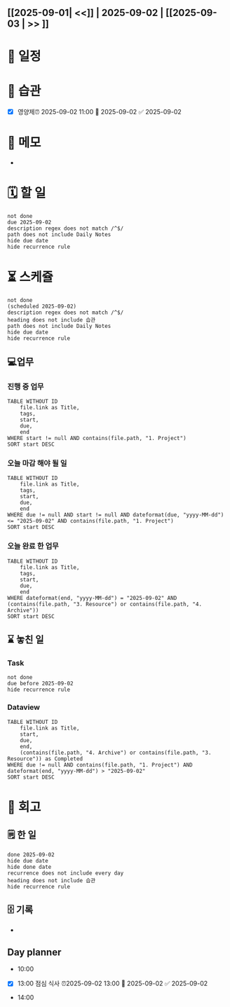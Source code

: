 ## [[2025-09-01| <<]] | 2025-09-02 | [[2025-09-03 | >> ]]

# 📅  일정

# 🔁 습관
- [x] 영양제⏰ 2025-09-02 11:00 📅 2025-09-02 ✅ 2025-09-02

# 📒 메모
- 
# 🗓️ 할 일
```tasks 
not done 
due 2025-09-02 
description regex does not match /^$/ 
path does not include Daily Notes
hide due date
hide recurrence rule
```
# ⏳ 스케쥴
```tasks 
not done 
(scheduled 2025-09-02)
description regex does not match /^$/ 
heading does not include 습관
path does not include Daily Notes
hide due date
hide recurrence rule
```
## 💻업무
### 진행 중 업무
```dataview
TABLE WITHOUT ID
    file.link as Title,
    tags,
    start,
    due,
    end
WHERE start != null AND contains(file.path, "1. Project")
SORT start DESC
```
### 오늘 마감 해야 될 일
```dataview
TABLE WITHOUT ID
    file.link as Title,
    tags,
    start,
    due,
    end
WHERE due != null AND start != null AND dateformat(due, "yyyy-MM-dd") <= "2025-09-02" AND contains(file.path, "1. Project")
SORT start DESC
```
### 오늘 완료 한 업무
```dataview
TABLE WITHOUT ID
    file.link as Title,
    tags,
    start,
    due,
    end
WHERE dateformat(end, "yyyy-MM-dd") = "2025-09-02" AND (contains(file.path, "3. Resource") or contains(file.path, "4. Archive")) 
SORT start DESC
```
## ⌛ 놓친 일
### Task
```tasks 
not done 
due before 2025-09-02 
hide recurrence rule
```
### Dataview
```dataview
TABLE WITHOUT ID
    file.link as Title,
    start,
    due,
    end,
    (contains(file.path, "4. Archive") or contains(file.path, "3. Resource")) as Completed
WHERE due != null AND contains(file.path, "1. Project") AND dateformat(end, "yyyy-MM-dd") > "2025-09-02"
SORT start DESC
```

# 📃 회고

##  🗒️ 한 일
```tasks 
done 2025-09-02 
hide due date
hide done date
recurrence does not include every day
heading does not include 습관
hide recurrence rule
```

## 🗄️ 기록
- 
## Day planner
- 10:00 
- [x] 13:00 점심 식사 ⏰2025-09-02 13:00 📅 2025-09-02 ✅ 2025-09-02
- 14:00